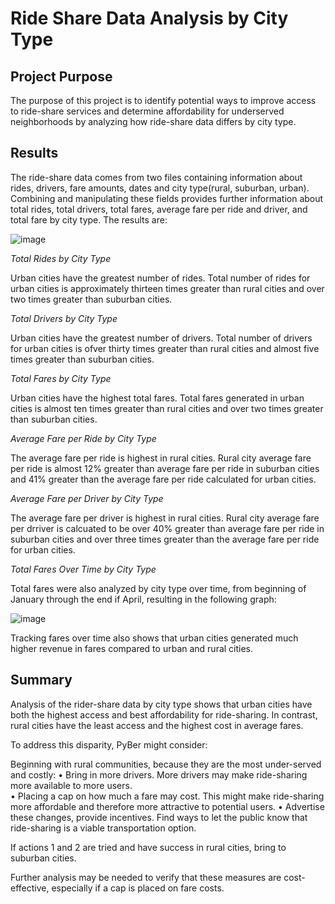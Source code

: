 # Ride Share Data Analysis by City Type

## Project Purpose

The purpose of this project is to identify potential ways to improve access to ride-share services and determine affordability for underserved neighborhoods by analyzing how ride-share data differs by city type.

## Results
The ride-share data comes from two files containing information about rides, drivers, fare amounts, dates and city type(rural, suburban, urban).  Combining and manipulating these fields provides further information about total rides, total drivers, total fares, average fare per ride and driver, and total fare by city type.  The results are:

![image](https://user-images.githubusercontent.com/84471904/126821812-163c05c6-db5d-4c9b-b897-c703592db3ef.png)


_Total Rides by City Type_

Urban cities have the greatest number of rides.  Total number of rides for urban cities is approximately thirteen times greater than rural cities and over two times greater than suburban cities.

_Total Drivers by City Type_

Urban cities have the greatest number of drivers.  Total number of drivers for urban cities is ofver thirty times greater than rural cities and almost five times greater than suburban cities.

_Total Fares by City Type_

Urban cities have the highest total fares.  Total fares generated in urban cities is almost ten times greater than rural cities and over two times greater than suburban cities.

_Average Fare per Ride by City Type_

The average fare per ride is highest in rural cities.  Rural city average fare per ride is almost 12% greater than average fare per ride in suburban cities and 41% greater than the average fare per ride calculated for urban cities.

_Average Fare per Driver by City Type_

The average fare per driver is highest in rural cities.  Rural city average fare per drriver is calcuated to be over 40% greater than average fare per ride in suburban cities and over three times greater than the average fare per ride for urban cities.

_Total Fares Over Time by City Type_

Total fares were also analyzed by city type over time, from beginning of January through the end if April, resulting in the following graph:

![image](https://user-images.githubusercontent.com/84471904/126826030-43880390-8e0d-46e4-a150-ef375b159797.png)

Tracking fares over time also shows that urban cities generated much higher revenue in fares compared to urban and rural cities.  

## Summary

Analysis of the rider-share data by city type shows that urban cities have both the highest access and best affordability for ride-sharing.  In contrast, rural cities have the least access and the highest cost in average fares.  

To address this disparity, PyBer might consider:

Beginning with rural communities, because they are the most under-served and costly:
   •	 Bring in more drivers.  More drivers may make ride-sharing more available to more users.  
   •	 Placing a cap on how much a fare may cost.  This might make ride-sharing more affordable and therefore more attractive to potential users.
   •   Advertise these changes, provide incentives.  Find ways to let the public know that ride-sharing is a viable transportation option.  

If actions 1 and 2 are tried and have success in rural cities, bring to suburban cities.  

Further analysis may be needed to verify that these measures are cost-effective, especially if a cap is placed on fare costs.  





